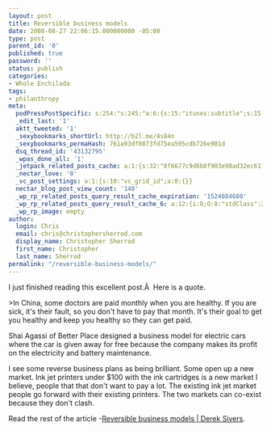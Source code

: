 ```yaml
---
layout: post
title: Reversible business models
date: 2008-08-27 22:06:15.000000000 -05:00
type: post
parent_id: '0'
published: true
password: ''
status: publish
categories:
- Whole Enchilada
tags:
- philanthropy
meta:
  podPressPostSpecific: s:254:"s:245:"a:6:{s:15:"itunes:subtitle";s:15:"##PostExcerpt##";s:14:"itunes:summary";s:15:"##PostExcerpt##";s:15:"itunes:keywords";s:17:"##WordPressCats##";s:13:"itunes:author";s:10:"##Global##";s:15:"itunes:explicit";s:2:"No";s:12:"itunes:block";s:2:"No";}";";
  _edit_last: '1'
  aktt_tweeted: '1'
  _sexybookmarks_shortUrl: http://b2l.me/4s84n
  _sexybookmarks_permaHash: 761a93df0873fd75ea595cdb726e901d
  dsq_thread_id: '43132795'
  _wpas_done_all: '1'
  _jetpack_related_posts_cache: a:1:{s:32:"8f6677c9d6b0f903e98ad32ec61f8deb";a:2:{s:7:"expires";i:1502878799;s:7:"payload";a:3:{i:0;a:1:{s:2:"id";i:303;}i:1;a:1:{s:2:"id";i:300;}i:2;a:1:{s:2:"id";i:673;}}}}
  _nectar_love: '0'
  _vc_post_settings: a:1:{s:10:"vc_grid_id";a:0:{}}
  nectar_blog_post_view_count: '148'
  _wp_rp_related_posts_query_result_cache_expiration: '1524884680'
  _wp_rp_related_posts_query_result_cache_6: a:12:{i:0;O:8:"stdClass":2:{s:7:"post_id";s:4:"1099";s:5:"score";s:17:"66.77377140766376";}i:1;O:8:"stdClass":2:{s:7:"post_id";s:4:"1213";s:5:"score";s:18:"55.547701028717206";}i:2;O:8:"stdClass":2:{s:7:"post_id";s:4:"3535";s:5:"score";s:17:"50.00252358381806";}i:3;O:8:"stdClass":2:{s:7:"post_id";s:4:"1145";s:5:"score";s:17:"50.00252358381806";}i:4;O:8:"stdClass":2:{s:7:"post_id";s:3:"991";s:5:"score";s:18:"47.819236345561585";}i:5;O:8:"stdClass":2:{s:7:"post_id";s:3:"601";s:5:"score";s:17:"24.63496736118939";}i:6;O:8:"stdClass":2:{s:7:"post_id";s:3:"407";s:5:"score";s:18:"18.782362492151275";}i:7;O:8:"stdClass":2:{s:7:"post_id";s:3:"840";s:5:"score";s:18:"15.534145655996412";}i:8;O:8:"stdClass":2:{s:7:"post_id";s:4:"8360";s:5:"score";s:18:"15.077594310042716";}i:9;O:8:"stdClass":2:{s:7:"post_id";s:2:"27";s:5:"score";s:18:"15.077594310042716";}i:10;O:8:"stdClass":2:{s:7:"post_id";s:3:"123";s:5:"score";s:18:"14.547664218138388";}i:11;O:8:"stdClass":2:{s:7:"post_id";s:4:"1000";s:5:"score";s:18:"13.687626853140392";}}
  _wp_rp_image: empty
author:
  login: Chris
  email: chris@christophersherrod.com
  display_name: Christopher Sherrod
  first_name: Christopher
  last_name: Sherrod
permalink: "/reversible-business-models/"
---
```

<p>I just finished reading this excellent post.Â  Here is a quote.</p>
>In China, some doctors are paid monthly when you are healthy. If you are sick, it's their fault, so you don't have to pay that month. It's their goal to get you healthy and keep you healthy so they can get paid.</p>
<p>Shai Agassi of Better Place designed a business model for electric cars where the car is given away for free because the company makes its profit on the electricity and battery maintenance.</p></blockquote>
<p>I see some reverse business plans as being brilliant. Some open up a new market. Ink jet printers under $100 with the ink cartridges is a new market I believe, people that that don't want to pay a lot. The existing ink jet market people go forward with their existing printers. The two markets can co-exist because they don't clash.</p>
<p>Read the rest of the article -<a href="http://sivers.org/reversible" rel="nofollow">Reversible business models | Derek Sivers</a>.</p>
